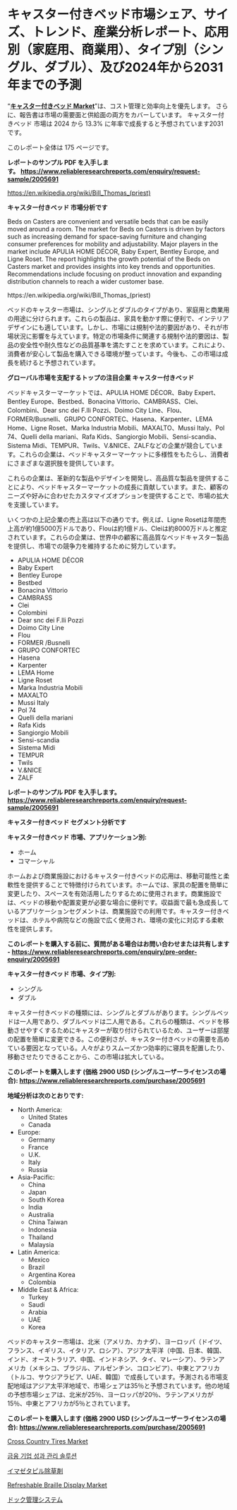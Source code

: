 <p><h1>キャスター付きベッド市場シェア、サイズ、トレンド、産業分析レポート、応用別（家庭用、商業用）、タイプ別（シングル、ダブル）、及び2024年から2031年までの予測</h1></p><p>&ldquo;<strong><a href="https://www.reliableresearchreports.com/beds-on-casters-r2005691">キャスター付きベッド Market</a></strong>&rdquo;は、コスト管理と効率向上を優先します。 さらに、報告書は市場の需要面と供給面の両方をカバーしています。 キャスター付きベッド 市場は 2024 から 13.3% に年率で成長すると予想されています2031 です。</p>
<p>このレポート全体は 175 ページです。</p>
<p><strong>レポートのサンプル PDF を入手します。&nbsp;<a href="https://www.reliableresearchreports.com/enquiry/request-sample/2005691">https://www.reliableresearchreports.com/enquiry/request-sample/2005691</a></strong></p>
<p><a href="https://en.wikipedia.org/wiki/Bill_Thomas_(priest)">https://en.wikipedia.org/wiki/Bill_Thomas_(priest)</a></p>
<p><strong>キャスター付きベッド 市場分析です</strong></p>
<p><p>Beds on Casters are convenient and versatile beds that can be easily moved around a room. The market for Beds on Casters is driven by factors such as increasing demand for space-saving furniture and changing consumer preferences for mobility and adjustability. Major players in the market include APULIA HOME DÉCOR, Baby Expert, Bentley Europe, and Ligne Roset. The report highlights the growth potential of the Beds on Casters market and provides insights into key trends and opportunities. Recommendations include focusing on product innovation and expanding distribution channels to reach a wider customer base.</p></p>
<p>https://en.wikipedia.org/wiki/Bill_Thomas_(priest)</p>
<p><p>ベッドのキャスター市場は、シングルとダブルのタイプがあり、家庭用と商業用の用途に分けられます。これらの製品は、家具を動かす際に便利で、インテリアデザインにも適しています。しかし、市場には規制や法的要因があり、それが市場状況に影響を与えています。特定の市場条件に関連する規制や法的要因は、製品の安全性や耐久性などの品質基準を満たすことを求めています。これにより、消費者が安心して製品を購入できる環境が整っています。今後も、この市場は成長を続けると予想されています。</p></p>
<p><strong>グローバル市場を支配するトップの注目企業 キャスター付きベッド</strong></p>
<p><p>ベッドキャスターマーケットでは、APULIA HOME DÉCOR、Baby Expert、Bentley Europe、Bestbed、Bonacina Vittorio、CAMBRASS、Clei、Colombini、Dear snc dei F.lli Pozzi、Doimo City Line、Flou、FORMER/Busnelli、GRUPO CONFORTEC、Hasena、Karpenter、LEMA Home、Ligne Roset、Marka Industria Mobili、MAXALTO、Mussi Italy、Pol 74、Quelli della mariani、Rafa Kids、Sangiorgio Mobili、Sensi-scandia、Sistema Midi、TEMPUR、Twils、V.&NICE、ZALFなどの企業が競合しています。これらの企業は、ベッドキャスターマーケットに多様性をもたらし、消費者にさまざまな選択肢を提供しています。</p><p>これらの企業は、革新的な製品やデザインを開発し、高品質な製品を提供することにより、ベッドキャスターマーケットの成長に貢献しています。また、顧客のニーズや好みに合わせたカスタマイズオプションを提供することで、市場の拡大を支援しています。</p><p>いくつかの上記企業の売上高は以下の通りです。例えば、Ligne Rosetは年間売上高が約1億5000万ドルであり、Flouは約1億ドル、Cleiは約8000万ドルと推定されています。これらの企業は、世界中の顧客に高品質なベッドキャスター製品を提供し、市場での競争力を維持するために努力しています。</p></p>
<p><ul><li>APULIA HOME DÉCOR</li><li>Baby Expert</li><li>Bentley Europe</li><li>Bestbed</li><li>Bonacina Vittorio</li><li>CAMBRASS</li><li>Clei</li><li>Colombini</li><li>Dear snc dei F.lli Pozzi</li><li>Doimo City Line</li><li>Flou</li><li>FORMER /Busnelli</li><li>GRUPO CONFORTEC</li><li>Hasena</li><li>Karpenter</li><li>LEMA Home</li><li>Ligne Roset</li><li>Marka Industria Mobili</li><li>MAXALTO</li><li>Mussi Italy</li><li>Pol 74</li><li>Quelli della mariani</li><li>Rafa Kids</li><li>Sangiorgio Mobili</li><li>Sensi-scandia</li><li>Sistema Midi</li><li>TEMPUR</li><li>Twils</li><li>V.&NICE</li><li>ZALF</li></ul></p>
<p><strong>レポートのサンプル PDF を入手します。 <a href="https://www.reliableresearchreports.com/enquiry/request-sample/2005691">https://www.reliableresearchreports.com/enquiry/request-sample/2005691</a></strong></p>
<p><strong>キャスター付きベッド セグメント分析です</strong></p>
<p><strong>キャスター付きベッド 市場、アプリケーション別:</strong></p>
<p><ul><li>ホーム</li><li>コマーシャル</li></ul></p>
<p><p>ホームおよび商業施設におけるキャスター付きベッドの応用は、移動可能性と柔軟性を提供することで特徴付けられています。ホームでは、家具の配置を簡単に変更したり、スペースを有効活用したりするために使用されます。商業施設では、ベッドの移動や配置変更が必要な場合に便利です。収益面で最も急成長しているアプリケーションセグメントは、商業施設での利用です。キャスター付きベッドは、ホテルや病院などの施設で広く使用され、環境の変化に対応する柔軟性を提供します。</p></p>
<p><strong>このレポートを購入する前に、質問がある場合はお問い合わせまたは共有します - <a href="https://www.reliableresearchreports.com/enquiry/pre-order-enquiry/2005691">https://www.reliableresearchreports.com/enquiry/pre-order-enquiry/2005691</a></strong></p>
<p><strong>キャスター付きベッド 市場、タイプ別:</strong></p>
<p><ul><li>シングル</li><li>ダブル</li></ul></p>
<p><p>キャスター付きベッドの種類には、シングルとダブルがあります。シングルベッドは一人用であり、ダブルベッドは二人用である。これらの種類は、ベッドを移動させやすくするためにキャスターが取り付けられているため、ユーザーは部屋の配置を簡単に変更できる。この便利さが、キャスター付きベッドの需要を高めている要因となっている。人々がよりスムーズかつ効率的に寝具を配置したり、移動させたりできることから、この市場は拡大している。</p></p>
<p><strong>このレポートを購入します (価格 2900 USD (シングルユーザーライセンスの場合): <a href="https://www.reliableresearchreports.com/purchase/2005691">https://www.reliableresearchreports.com/purchase/2005691</a></strong></p>
<p><strong>地域分析は次のとおりです:</strong></p>
<p><ul>
    <li>
        North America:
        <ul>
            <li>United States</li>
            <li>Canada</li>
        </ul>
    </li>
    <li>
        Europe:
        <ul>
            <li>Germany</li>
            <li>France</li>
            <li>U.K.</li>
            <li>Italy</li>
            <li>Russia</li>
        </ul>
    </li>
    <li>
        Asia-Pacific:
        <ul>
            <li>China</li>
            <li>Japan</li>
            <li>South Korea</li>
            <li>India</li>
            <li>Australia</li>
            <li>China Taiwan</li>
            <li>Indonesia</li>
            <li>Thailand</li>
            <li>Malaysia</li>
        </ul>
    </li>
    <li>
        Latin America:
        <ul>
            <li>Mexico</li>
            <li>Brazil</li>
            <li>Argentina Korea</li>
            <li>Colombia</li>
        </ul>
    </li>
    <li>
        Middle East & Africa:
        <ul>
            <li>Turkey</li>
            <li>Saudi</li>
            <li>Arabia</li>
            <li>UAE</li>
            <li>Korea</li>
        </ul>
    </li>
    </ul></p>
<p><p>ベッドのキャスター市場は、北米（アメリカ、カナダ）、ヨーロッパ（ドイツ、フランス、イギリス、イタリア、ロシア）、アジア太平洋（中国、日本、韓国、インド、オーストラリア、中国、インドネシア、タイ、マレーシア）、ラテンアメリカ（メキシコ、ブラジル、アルゼンチン、コロンビア）、中東とアフリカ（トルコ、サウジアラビア、UAE、韓国）で成長しています。予測される市場支配地域はアジア太平洋地域で、市場シェアは35％と予想されています。他の地域の予想市場シェアは、北米が25％、ヨーロッパが20％、ラテンアメリカが15％、中東とアフリカが5％とされています。</p></p>
<p><strong>このレポートを購入します (価格 2900 USD (シングルユーザーライセンスの場合): <a href="https://www.reliableresearchreports.com/purchase/2005691">https://www.reliableresearchreports.com/purchase/2005691</a></strong></p>
<p><p><a href="https://www.linkedin.com/pulse/cross-country-tires-market-forecasts-trends-impact-analysis-hflae?trackingId=m0bKplxER3CXTro9QpqvMQ%3D%3D">Cross Country Tires Market</a></p><p><a href="https://medium.com/@pwhkjukf5/%EA%B8%88%EC%9C%B5-%EA%B8%B0%EC%97%85-%EC%97%85%EB%AC%B4-%EC%84%B1%EA%B3%BC-%EA%B4%80%EB%A6%AC-%EC%86%94%EB%A3%A8%EC%85%98-%EC%8B%9C%EC%9E%A5-2024%EB%85%84-2031%EB%85%84-%EA%B8%80%EB%A1%9C%EB%B2%8C-%EB%B0%8F-%EC%A7%80%EC%97%AD%EC%A0%81-%EB%B6%84%EC%84%9D-98c18604acae">금융 기업 성과 관리 솔루션</a></p><p><a href="https://medium.com/@rudysimonis2023/%E3%82%B0%E3%83%AD%E3%83%BC%E3%83%90%E3%83%AB%E3%82%A4%E3%83%9E%E3%82%BC%E3%82%BF%E3%83%94%E3%83%AB%E9%99%A4%E8%8D%89%E5%89%A4%E5%B8%82%E5%A0%B4%E3%81%AE%E6%99%AF%E8%A6%B3%E3%82%92%E3%83%8A%E3%83%93%E3%82%B2%E3%83%BC%E3%83%88%E3%81%99%E3%82%8B-%E3%83%88%E3%83%AC%E3%83%B3%E3%83%89-%E4%BA%88%E6%B8%AC-%E5%BD%B1%E9%9F%BF%E5%88%86%E6%9E%90-2024%E5%B9%B4-2031%E5%B9%B4-%E3%81%AF-179%E3%83%9A%E3%83%BC%E3%82%B8%E3%81%A7%E3%82%AB%E3%83%90%E3%83%BC%E3%81%95%E3%82%8C%E3%81%A6%E3%81%84%E3%81%BE%E3%81%99-3aad43a65f86">イマゼタピル除草剤</a></p><p><a href="https://www.linkedin.com/pulse/refreshable-braille-display-market-share-new-trends-anal-entrepulse-hkksf?trackingId=R%2Fjy%2B0LTRTOt4Wo7a3eQMw%3D%3D">Refreshable Braille Display Market</a></p><p><a href="https://medium.com/@rudysimonis2023/%E3%83%89%E3%83%83%E3%82%AF%E7%AE%A1%E7%90%86%E3%82%B7%E3%82%B9%E3%83%86%E3%83%A0%E5%B8%82%E5%A0%B4%E3%81%AE%E8%A6%8F%E6%A8%A1-%E3%82%B7%E3%82%A7%E3%82%A2-%E3%83%88%E3%83%AC%E3%83%B3%E3%83%89%E5%88%86%E6%9E%90%E3%83%AC%E3%83%9D%E3%83%BC%E3%83%88-%E3%82%A8%E3%83%B3%E3%83%89%E3%83%A6%E3%83%BC%E3%82%BA-%E3%82%BF%E3%83%BC%E3%83%9F%E3%83%8A%E3%83%AB%E3%82%AA%E3%83%9A%E3%83%AC%E3%83%BC%E3%82%BF%E3%83%BC-%E8%88%B9%E3%83%93%E3%83%AB%E3%83%80%E3%83%BC-%E8%88%B9%E3%83%87%E3%82%A3%E3%83%BC%E3%83%A9%E3%83%BC-%E5%88%A5-%E5%8E%9F%E6%9D%90%E6%96%99%E5%88%A5-2031%E5%B9%B4%E3%81%BE%E3%81%A7%E3%81%AE%E4%BA%88%E6%B8%AC-1571e727809c">ドック管理システム</a></p></p>